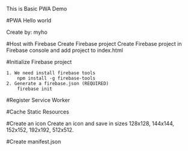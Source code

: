This is Basic PWA Demo

#PWA Hello world 

Create by: myho


#Host with Firebase
Create Firebase project
Create Firebase project in Firebase console and add project to index.html


#Initialize Firebase project

	1. We need install firebase tools
		npm install -g firebase-tools
	2. Generate a firebase.json (REQUIRED)
		firebase init	

#Register Service Worker
	<script>
      if('serviceWorker' in navigator) {
        navigator.serviceWorker.register('/sw.js')
          .then(function() {
                console.log('Service Worker Registered');
          });
      }
    </script>

#Cache Static Resources		


#Create an icon
	Create an icon and save in sizes 128x128, 144x144, 152x152, 192x192, 512x512.

#Create manifest.json


